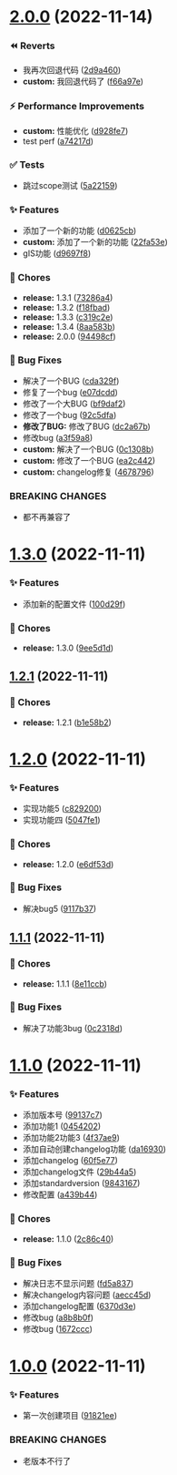 # [2.0.0](https://github.com/liangce20171013/commitlogtest/compare/v1.3.0...v2.0.0) (2022-11-14)


### ⏪ Reverts

* 我再次回退代码 ([2d9a460](https://github.com/liangce20171013/commitlogtest/commit/2d9a460))
* **custom:** 我回退代码了 ([f66a97e](https://github.com/liangce20171013/commitlogtest/commit/f66a97e))


### ⚡ Performance Improvements

* **custom:** 性能优化 ([d928fe7](https://github.com/liangce20171013/commitlogtest/commit/d928fe7))
* test perf ([a74217d](https://github.com/liangce20171013/commitlogtest/commit/a74217d))


### ✅ Tests

* 跳过scope测试 ([5a22159](https://github.com/liangce20171013/commitlogtest/commit/5a22159))


### ✨ Features

* 添加了一个新的功能 ([d0625cb](https://github.com/liangce20171013/commitlogtest/commit/d0625cb))
* **custom:** 添加了一个新的功能 ([22fa53e](https://github.com/liangce20171013/commitlogtest/commit/22fa53e))
* gIS功能 ([d9697f8](https://github.com/liangce20171013/commitlogtest/commit/d9697f8))


### 🎫 Chores

* **release:** 1.3.1 ([73286a4](https://github.com/liangce20171013/commitlogtest/commit/73286a4))
* **release:** 1.3.2 ([f18fbad](https://github.com/liangce20171013/commitlogtest/commit/f18fbad))
* **release:** 1.3.3 ([c319c2e](https://github.com/liangce20171013/commitlogtest/commit/c319c2e))
* **release:** 1.3.4 ([8aa583b](https://github.com/liangce20171013/commitlogtest/commit/8aa583b))
* **release:** 2.0.0 ([94498cf](https://github.com/liangce20171013/commitlogtest/commit/94498cf))


### 🐛 Bug Fixes

* 解决了一个BUG ([cda329f](https://github.com/liangce20171013/commitlogtest/commit/cda329f))
* 修复了一个bug ([e07dcdd](https://github.com/liangce20171013/commitlogtest/commit/e07dcdd))
* 修改了一个大BUG ([bf9daf2](https://github.com/liangce20171013/commitlogtest/commit/bf9daf2))
* 修改了一个bug ([92c5dfa](https://github.com/liangce20171013/commitlogtest/commit/92c5dfa))
* **修改了BUG:** 修改了BUG ([dc2a67b](https://github.com/liangce20171013/commitlogtest/commit/dc2a67b))
* 修改bug ([a3f59a8](https://github.com/liangce20171013/commitlogtest/commit/a3f59a8))
* **custom:** 解决了一个BUG ([0c1308b](https://github.com/liangce20171013/commitlogtest/commit/0c1308b))
* **custom:** 修改了一个BUG ([ea2c442](https://github.com/liangce20171013/commitlogtest/commit/ea2c442))
* **custom:** changelog修复 ([4678796](https://github.com/liangce20171013/commitlogtest/commit/4678796))


### BREAKING CHANGES

* 都不再兼容了



# [1.3.0](https://github.com/liangce20171013/commitlogtest/compare/v1.2.1...v1.3.0) (2022-11-11)


### ✨ Features

* 添加新的配置文件 ([100d29f](https://github.com/liangce20171013/commitlogtest/commit/100d29f))


### 🎫 Chores

* **release:** 1.3.0 ([9ee5d1d](https://github.com/liangce20171013/commitlogtest/commit/9ee5d1d))



## [1.2.1](https://github.com/liangce20171013/commitlogtest/compare/v1.2.0...v1.2.1) (2022-11-11)


### 🎫 Chores

* **release:** 1.2.1 ([b1e58b2](https://github.com/liangce20171013/commitlogtest/commit/b1e58b2))



# [1.2.0](https://github.com/liangce20171013/commitlogtest/compare/v1.1.1...v1.2.0) (2022-11-11)


### ✨ Features

* 实现功能5 ([c829200](https://github.com/liangce20171013/commitlogtest/commit/c829200))
* 实现功能四 ([5047fe1](https://github.com/liangce20171013/commitlogtest/commit/5047fe1))


### 🎫 Chores

* **release:** 1.2.0 ([e6df53d](https://github.com/liangce20171013/commitlogtest/commit/e6df53d))


### 🐛 Bug Fixes

* 解决bug5 ([9117b37](https://github.com/liangce20171013/commitlogtest/commit/9117b37))



## [1.1.1](https://github.com/liangce20171013/commitlogtest/compare/v1.1.0...v1.1.1) (2022-11-11)


### 🎫 Chores

* **release:** 1.1.1 ([8e11ccb](https://github.com/liangce20171013/commitlogtest/commit/8e11ccb))


### 🐛 Bug Fixes

* 解决了功能3bug ([0c2318d](https://github.com/liangce20171013/commitlogtest/commit/0c2318d))



# [1.1.0](https://github.com/liangce20171013/commitlogtest/compare/v1.0.0...v1.1.0) (2022-11-11)


### ✨ Features

* 添加版本号 ([99137c7](https://github.com/liangce20171013/commitlogtest/commit/99137c7))
* 添加功能1 ([0454202](https://github.com/liangce20171013/commitlogtest/commit/0454202))
* 添加功能2功能3 ([4f37ae9](https://github.com/liangce20171013/commitlogtest/commit/4f37ae9))
* 添加自动创建changelog功能 ([da16930](https://github.com/liangce20171013/commitlogtest/commit/da16930))
* 添加changelog ([60f5e77](https://github.com/liangce20171013/commitlogtest/commit/60f5e77))
* 添加changelog文件 ([29b44a5](https://github.com/liangce20171013/commitlogtest/commit/29b44a5))
* 添加standardversion ([9843167](https://github.com/liangce20171013/commitlogtest/commit/9843167))
* 修改配置 ([a439b44](https://github.com/liangce20171013/commitlogtest/commit/a439b44))


### 🎫 Chores

* **release:** 1.1.0 ([2c86c40](https://github.com/liangce20171013/commitlogtest/commit/2c86c40))


### 🐛 Bug Fixes

* 解决日志不显示问题 ([fd5a837](https://github.com/liangce20171013/commitlogtest/commit/fd5a837))
* 解决changelog内容问题 ([aecc45d](https://github.com/liangce20171013/commitlogtest/commit/aecc45d))
* 添加changelog配置 ([6370d3e](https://github.com/liangce20171013/commitlogtest/commit/6370d3e))
* 修改bug ([a8b8b0f](https://github.com/liangce20171013/commitlogtest/commit/a8b8b0f))
* 修改bug ([1672ccc](https://github.com/liangce20171013/commitlogtest/commit/1672ccc))



# [1.0.0](https://github.com/liangce20171013/commitlogtest/compare/91821ee...v1.0.0) (2022-11-11)


### ✨ Features

* 第一次创建项目 ([91821ee](https://github.com/liangce20171013/commitlogtest/commit/91821ee))


### BREAKING CHANGES

* 老版本不行了



